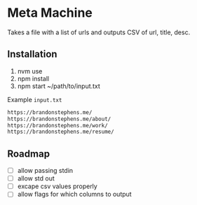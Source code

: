 # Meta Machine

Takes a file with a list of urls and outputs CSV of url, title, desc.

## Installation

1. nvm use
2. npm install
3. npm start ~/path/to/input.txt

Example `input.txt`

```txt
https://brandonstephens.me/
https://brandonstephens.me/about/
https://brandonstephens.me/work/
https://brandonstephens.me/resume/
```

## Roadmap

- [ ] allow passing stdin
- [ ] allow std out
- [ ] excape csv values properly
- [ ] allow flags for which columns to output
